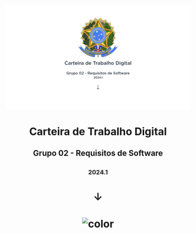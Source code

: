 <center>
  <img alt="Brasão Da República" src="assets/LogoTransparente.png" width="3000">
<center>
<h1>Carteira de Trabalho Digital</h1>

<h2>Grupo 02 - Requisitos de Software<h2>
<h3>2024.1<h3>
<h1>↓<h1>

![color](#efefef)
